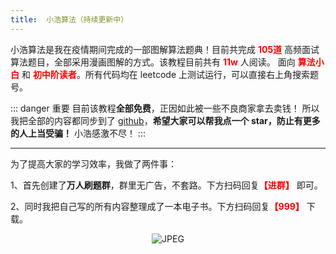 ```yaml
---
title:  小浩算法（持续更新中）
---
```


小浩算法是我在疫情期间完成的一部图解算法题典！目前共完成 <font color="red"><b>105道</b></font> 
高频面试算法题目，全部采用漫画图解的方式。该教程目前共有 <font color="red"><b>11w</b></font> 人阅读。 
面向 <font color="red"><b>算法小白</b></font> 和 <font color="red"><b>初中阶读者</b></font>。所有代码均在 leetcode 上测试运行，可以直接右上角搜索题号。

::: danger 重要
目前该教程<b>全部免费</b>，正因如此被一些不良商家拿去卖钱！ 所以我把全部的内容都同步到了 [github](https://github.com/geekxh/hello-algorithm
)，<b>希望大家可以帮我点一个 star，防止有更多的人上当受骗！</b> 小浩感激不尽！
::: 

***

为了提高大家的学习效率，我做了两件事：

1、首先创建了<b>万人刷题群</b>，群里无广告，不套路。下方扫码回复<font color="red"><b>【进群】</b></font> 即可。

2、同时我把自己写的所有内容整理成了一本电子书。下方扫码回复<font color="red"><b>【999】</b></font> 下载。

<center><img src="/code.png" alt="JPEG"/></center>